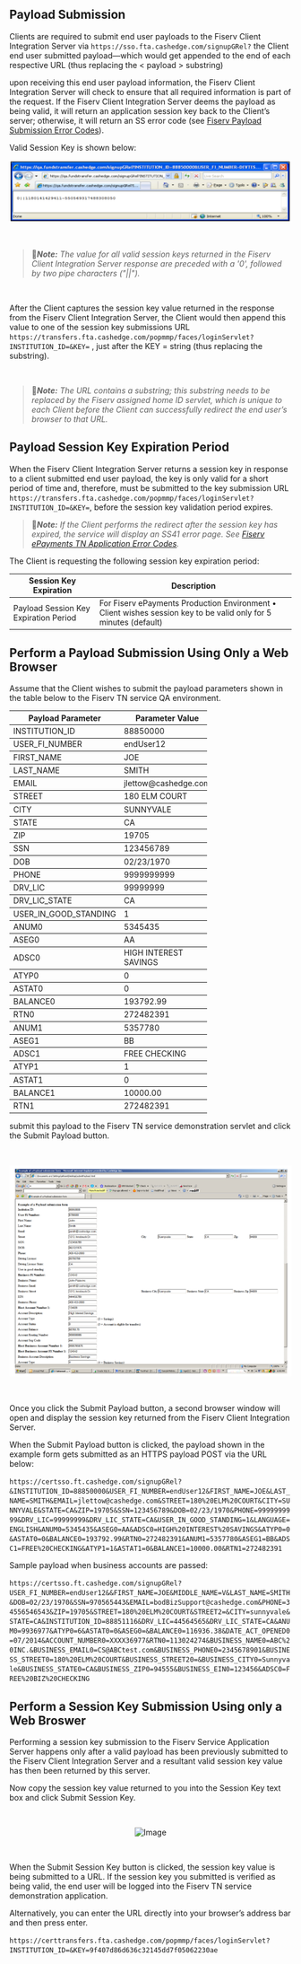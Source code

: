 ## Payload Submission


Clients are required to submit end user payloads to the Fiserv Client Integration Server via ` https://sso.fta.cashedge.com/signupGRel? ` the Client end user submitted payload—which would get appended to the end of each respective URL (thus replacing the &lt; payload &gt; substring)
 

upon receiving this end user payload information, the Fiserv Client Integration Server will check to ensure that all required information is part of the request. If the Fiserv Client Integration Server deems the payload as being valid, it will return an application session key back to the Client’s server; otherwise, it will return an SS error code (see [Fiserv Payload Submission Error Codes](?path=docs/getting-started/TN-Integration-Guide/SSO-Guidelines/error-handling-error-codes.md)). 

Valid Session Key is shown below:
<center>

![Image](../../../../assets/images/payloadsubmission.png) <br />


</center>



&nbsp;


<!-- theme: info -->

>:memo:_**Note:** The value for all valid session keys returned in the Fiserv Client Integration Server response are preceded with a '0', followed by two pipe characters ("||")._ 

&nbsp;

After the Client captures the session key value returned in the response from the Fiserv Client Integration Server, the Client would then append this value to one of the session key submissions URL ` https://transfers.fta.cashedge.com/popmmp/faces/loginServlet?INSTITUTION_ID=&KEY= ` , just after the KEY = string (thus replacing the substring). 

&nbsp;

<!-- theme: info -->

>:memo:_**Note:** The URL contains a substring; this substring needs to be replaced by the Fiserv assigned home ID servlet, which is unique to each Client before the Client can successfully redirect the end user’s browser to that URL._



## Payload Session Key Expiration Period 

When the Fiserv Client Integration Server returns a session key in response to a client submitted end user payload, the key is only valid for a short period of time and, therefore, must be submitted to the key submission URL ` https://transfers.fta.cashedge.com/popmmp/faces/loginServlet?INSTITUTION_ID=&KEY= `, before the session key validation period expires. 

<!-- theme: info -->

>:memo:_**Note:**  If the Client performs the redirect after the session key has expired, the service will display an SS41 error page. See [Fiserv ePayments TN Application Error Codes](?path=docs/getting-started/TN-Integration-Guide/SSO-Guidelines/error-handling-error-codes.md)._ 

The Client is requesting the following session key expiration period: 

<html>
  <table style="width: 100%;">
            <thead>
                <tr>
                    <th>Session Key Expiration</th>
                    <th> Description</th>
                </tr>
            </thead>
            <tbody>
                <tr>
                    <td rowspan="2">Payload Session Key Expiration Period</td>
                </tr>
                <tr>
                    <td>For Fiserv ePayments Production Environment
                    • Client wishes session key to be valid only for 5 minutes (default)</td>
                </tr>
            </tbody>
        </table>
</html>



## Perform a Payload Submission Using Only a Web Browser

Assume that the Client wishes to submit the payload parameters shown in the table below to the Fiserv TN service QA environment. 

<html>
  <table style="width: 70%;">
            <thead>
                <tr>
                    <th> Payload Parameter</th>
                    <th> Parameter Value </th>
                </tr>
            </thead>
            <tbody>
                <tr>
                    <td rowspan="1">INSTITUTION_ID </br></td>
                    <td>88850000</td>
                </tr>
            </tbody>
            <tbody>
                <tr>
                    <td rowspan="2">USER_FI_NUMBER </br></td>
                    <td>endUser12</td>
                </tr>
            </tbody>
            <tbody>
                <tr>
                    <td rowspan="3">FIRST_NAME </br></td>
                    <td>JOE</td>
                </tr>
            </tbody>
             <tbody>
                <tr>
                    <td rowspan="4">LAST_NAME </br></td>
                    <td>SMITH</td>
                </tr>
            </tbody>
             <tbody>
                <tr>
                    <td rowspan="5">EMAIL </br></td>
                    <td>jlettow@cashedge.com</td>
                </tr>
            </tbody>
             <tbody>
                <tr>
                    <td rowspan="6">STREET </br></td>
                    <td>180 ELM COURT</td>
                </tr>
            </tbody>
             <tbody>
                <tr>
                    <td rowspan="7">CITY </br></td>
                    <td>SUNNYVALE</td>
                </tr>
            </tbody>
             <tbody>
                <tr>
                    <td rowspan="8">STATE </br></td>
                    <td>CA</td>
                </tr>
            </tbody>
             <tbody>
                <tr>
                    <td rowspan="9">ZIP </br></td>
                    <td>19705</td>
                </tr>
            </tbody>
             <tbody>
                <tr>
                    <td rowspan="10">SSN </br></td>
                    <td>123456789</td>
                </tr>
            </tbody>
             <tbody>
                <tr>
                    <td rowspan="11">DOB </br></td>
                    <td>02/23/1970</td>
                </tr>
            </tbody>
             <tbody>
                <tr>
                    <td rowspan="12">PHONE </br></td>
                    <td>9999999999</td>
                </tr>
            </tbody>
             <tbody>
                <tr>
                    <td rowspan="13">DRV_LIC</br></td>
                    <td>99999999</td>
                </tr>
            </tbody>
            <tbody>
                <tr>
                    <td rowspan="14">DRV_LIC_STATE</br></td>
                    <td>CA</td>
                </tr>
            </tbody>
            <tbody>
                <tr>
                    <td rowspan="15">USER_IN_GOOD_STANDING</br></td>
                    <td>1</td>
                </tr>
            </tbody>
            <tbody>
                <tr>
                    <td rowspan="16">ANUM0</br></td>
                    <td>5345435</td>
                </tr>
            </tbody>
            <tbody>
                <tr>
                    <td rowspan="17">ASEG0</br></td>
                    <td>AA</td>
                </tr>
            </tbody>
            <tbody>
                <tr>
                    <td rowspan="18">ADSC0</br></td>
                    <td>HIGH INTEREST SAVINGS</td>
                </tr>
            </tbody>
            <tbody>
                <tr>
                    <td rowspan="19">ATYP0</br></td>
                    <td>0</td>
                </tr>
            </tbody>
            <tbody>
                <tr>
                    <td rowspan="20">ASTAT0</br></td>
                    <td>0</td>
                </tr>
            </tbody>
            <tbody>
                <tr>
                    <td rowspan="21">BALANCE0</br></td>
                    <td>193792.99</td>
                </tr>
            </tbody>
            <tbody>
                <tr>
                    <td rowspan="22">RTN0</br></td>
                    <td>272482391</td>
                </tr>
            </tbody>
            <tbody>
                <tr>
                    <td rowspan="23">ANUM1</br></td>
                    <td>5357780</td>
                </tr>
            </tbody>
            <tbody>
                <tr>
                    <td rowspan="24">ASEG1</br></td>
                    <td>BB</td>
                </tr>
            </tbody>
            <tbody>
                <tr>
                    <td rowspan="25">ADSC1</br></td>
                    <td>FREE CHECKING</td>
                </tr>
            </tbody>
            <tbody>
                <tr>
                    <td rowspan="26">ATYP1</br></td>
                    <td>1</td>
                </tr>
            </tbody>
            <tbody>
                <tr>
                    <td rowspan="27">ASTAT1</br></td>
                    <td>0</td>
                </tr>
            </tbody>
            <tbody>
                <tr>
                    <td rowspan="28">BALANCE1</br></td>
                    <td>10000.00</td>
                </tr>
            </tbody>
            <tbody>
                <tr>
                    <td rowspan="29">RTN1</br></td>
                    <td>272482391</td>
                </tr>
            </tbody> 
            </table>
</html> 

submit this payload to the Fiserv TN service demonstration servlet and click the Submit Payload button. 

&nbsp;

<center>

![Image](../../../../assets/images/TN-QA-servlet.png) <br />


</center>

&nbsp;

Once you click the Submit Payload button, a second browser window will open and display the session key returned from the Fiserv Client Integration Server.  

When the Submit Payload button is clicked, the payload shown in the example form gets submitted as an HTTPS payload POST via the URL below: 

```https://certsso.ft.cashedge.com/signupGRel?&INSTITUTION_ID=88850000&USER_FI_NUMBER=endUser12&FIRST_NAME=JOE&LAST_NAME=SMITH&EMAIL=jlettow@cashedge.com&STREET=180%20ELM%20COURT&CITY=SUNNYVALE&STATE=CA&ZIP=19705&SSN=123456789&DOB=02/23/1970&PHONE=9999999999&DRV_LIC=99999999&DRV_LIC_STATE=CA&USER_IN_GOOD_STANDING=1&LANGUAGE=ENGLISH&ANUM0=5345435&ASEG0=AA&ADSC0=HIGH%20INTEREST%20SAVINGS&ATYP0=0&ASTAT0=0&BALANCE0=193792.99&RTN0=272482391&ANUM1=5357780&ASEG1=BB&ADSC1=FREE%20CHECKING&ATYP1=1&ASTAT1=0&BALANCE1=10000.00&RTN1=272482391```

Sample payload when business accounts are passed: 

```https://certsso.ft.cashedge.com/signupGRel?USER_FI_NUMBER=endUser12&&FIRST_NAME=JOE&MIDDLE_NAME=V&LAST_NAME=SMITH&DOB=02/23/1970&SSN=970565443&EMAIL=bodBizSupport@cashedge.com&PHONE=34556546543&ZIP=19705&STREET=180%20ELM%20COURT&STREET2=&CITY=sunnyvale&STATE=CA&INSTITUTION_ID=88851116&DRV_LIC=44564565&DRV_LIC_STATE=CA&ANUM0=9936977&ATYP0=6&ASTAT0=0&ASEG0=&BALANCE0=116936.38&DATE_ACT_OPENED0=07/2014&ACCOUNT_NUMBER0=XXXX36977&RTN0=113024274&BUSINESS_NAME0=ABC%20INC.&BUSINESS_EMAIL0=CS@ABCtest.com&BUSINESS_PHONE0=2345678901&BUSINESS_STREET0=180%20ELM%20COURT&BUSINESS_STREET20=&BUSINESS_CITY0=Sunnyvale&BUSINESS_STATE0=CA&BUSINESS_ZIP0=94555&BUSINESS_EIN0=123456&ADSC0=FREE%20BIZ%20CHECKING```


## Perform a Session Key Submission Using only a Web Broswer

Performing a session key submission to the Fiserv Service Application Server happens only after a valid payload has been previously submitted to the Fiserv Client Integration Server and a resultant valid session key value has then been returned by this server. 

Now copy the session key value returned to you into the Session Key text box and click Submit Session Key. 

&nbsp;

<center>

![Image](../../../../assets/images/session-key-QA.png) <br />



</center>


<style>
.center {
  display: block;
  margin-left: auto;
  margin-right: auto;
  height:300;
  width:400;
}
</style>
&nbsp;

When the Submit Session Key button is clicked, the session key value is being submitted to a URL. If the session key you submitted is verified as being valid, the end user will be logged into the Fiserv TN service demonstration application. 

Alternatively, you can enter the URL directly into your browser’s address bar and then press enter. 

` https://certtransfers.fta.cashedge.com/popmmp/faces/loginServlet?INSTITUTION_ID=&KEY=9f407d86d636c32145dd7f05062230ae `
